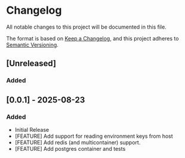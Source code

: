 # Changelog

All notable changes to this project will be documented in this file.

The format is based on [Keep a Changelog](https://keepachangelog.com/en/1.1.0/),
and this project adheres to [Semantic Versioning](https://semver.org/spec/v2.0.0.html).

## [Unreleased]
### Added


## [0.0.1] - 2025-08-23
### Added
- Initial Release
- [FEATURE] Add support for reading environment keys from host
- [FEATURE] Add redis (and multicontainer) support.
- [FEATURE] Add postgres container and tests
